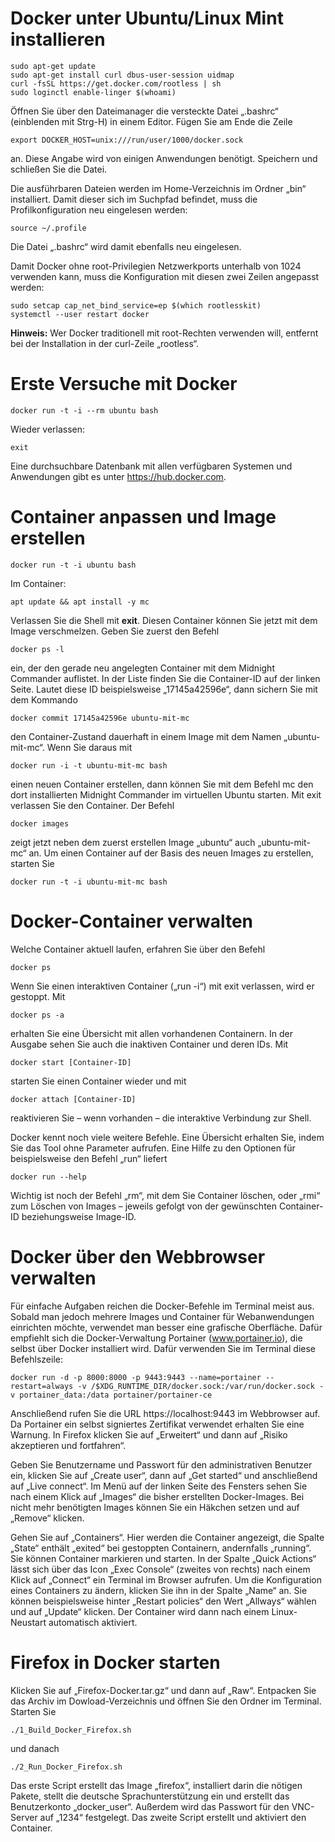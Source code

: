 # Docker unter Ubuntu/Linux Mint installieren

```
sudo apt-get update
sudo apt-get install curl dbus-user-session uidmap
curl -fsSL https://get.docker.com/rootless | sh
sudo loginctl enable-linger $(whoami)
```
Öffnen Sie über den Dateimanager die versteckte Datei „.bashrc“ (einblenden mit Strg-H) in einem Editor. Fügen Sie am Ende die Zeile
```
export DOCKER_HOST=unix:///run/user/1000/docker.sock
```
an. Diese Angabe wird von einigen Anwendungen benötigt. Speichern und schließen Sie die Datei.

Die ausführbaren Dateien werden im Home-Verzeichnis im Ordner „bin“ installiert. Damit dieser sich im Suchpfad befindet, muss die Profilkonfiguration neu eingelesen werden:
```
source ~/.profile
```
Die Datei „.bashrc“ wird damit ebenfalls neu eingelesen.

Damit Docker ohne root-Privilegien Netzwerkports unterhalb von 1024 verwenden kann, muss die Konfiguration mit diesen zwei Zeilen angepasst werden:
```
sudo setcap cap_net_bind_service=ep $(which rootlesskit)
systemctl --user restart docker
```
**Hinweis:** Wer Docker traditionell mit root-Rechten verwenden will, entfernt bei der Installation in der curl-Zeile „rootless“.

# Erste Versuche mit Docker
```
docker run -t -i --rm ubuntu bash
```
Wieder verlassen:
```
exit
```
Eine durchsuchbare Datenbank mit allen verfügbaren Systemen und Anwendungen gibt es unter https://hub.docker.com.

# Container anpassen und Image erstellen
```
docker run -t -i ubuntu bash
```
Im Container:
```
apt update && apt install -y mc
```
Verlassen Sie die Shell mit **exit**. Diesen Container können Sie jetzt mit dem Image verschmelzen. Geben Sie zuerst den Befehl
```
docker ps -l
```
ein, der den gerade neu angelegten Container mit dem Midnight Commander auflistet. In der Liste finden Sie die Container-ID auf der linken Seite. Lautet diese ID beispielsweise „17145a42596e“, dann sichern Sie mit dem Kommando
```
docker commit 17145a42596e ubuntu-mit-mc
```
den Container-Zustand dauerhaft in einem Image mit dem Namen „ubuntu-mit-mc“. Wenn Sie daraus mit
```
docker run -i -t ubuntu-mit-mc bash
```
einen neuen Container erstellen, dann können Sie mit dem Befehl mc den dort installierten Midnight Commander im virtuellen Ubuntu starten. Mit exit verlassen Sie den Container. Der Befehl
```
docker images
```
zeigt jetzt neben dem zuerst erstellen Image „ubuntu“ auch „ubuntu-mit-mc“ an. Um einen Container auf der Basis des neuen Images zu erstellen, starten Sie 
```
docker run -t -i ubuntu-mit-mc bash
```
# Docker-Container verwalten
Welche Container aktuell laufen, erfahren Sie über den Befehl
```
docker ps
```
Wenn Sie einen interaktiven Container („run -i“) mit exit verlassen, wird er gestoppt. Mit
```
docker ps -a
```
erhalten Sie eine Übersicht mit allen vorhandenen Containern. In der Ausgabe sehen Sie auch die inaktiven Container und deren IDs. Mit 
```
docker start [Container-ID]
```
starten Sie einen Container wieder und mit
```
docker attach [Container-ID]
```
reaktivieren Sie – wenn vorhanden – die interaktive Verbindung zur Shell.

Docker kennt noch viele weitere Befehle. Eine Übersicht erhalten Sie, indem Sie das Tool ohne Parameter aufrufen. Eine Hilfe zu den Optionen für beispielsweise den Befehl „run“ liefert
```
docker run --help
```
Wichtig ist noch der Befehl „rm“, mit dem Sie Container löschen, oder „rmi“ zum Löschen von Images – jeweils gefolgt von der gewünschten Container-ID beziehungsweise Image-ID.

# Docker über den Webbrowser verwalten
Für einfache Aufgaben reichen die Docker-Befehle im Terminal meist aus. Sobald man jedoch mehrere Images und Container für Webanwendungen einrichten möchte, verwendet man besser eine grafische Oberfläche. Dafür empfiehlt sich die Docker-Verwaltung Portainer (www.portainer.io), die selbst über Docker installiert wird. Dafür verwenden Sie im Terminal diese Befehlszeile:
```
docker run -d -p 8000:8000 -p 9443:9443 --name=portainer --restart=always -v /$XDG_RUNTIME_DIR/docker.sock:/var/run/docker.sock -v portainer_data:/data portainer/portainer-ce
```
Anschließend rufen Sie die URL https://localhost:9443 im Webbrowser auf. Da Portainer ein selbst signiertes Zertifikat verwendet erhalten Sie eine Warnung. In Firefox klicken Sie auf „Erweitert“ und dann auf „Risiko akzeptieren und fortfahren“.

Geben Sie Benutzername und Passwort für den administrativen Benutzer ein, klicken Sie auf „Create user“, dann auf „Get started“ und anschließend auf „Live connect“.
Im Menü auf der linken Seite des Fensters sehen Sie nach einem Klick auf „Images“ die bisher erstellten Docker-Images. Bei nicht mehr benötigten Images können Sie ein Häkchen setzen und auf „Remove“ klicken.

Gehen Sie auf „Containers“. Hier werden die Container angezeigt, die Spalte „State“ enthält „exited“ bei gestoppten Containern, andernfalls „running“. Sie können Container markieren und starten. In der Spalte „Quick Actions“ lässt sich über das Icon „Exec Console“ (zweites von rechts) nach einem Klick auf „Connect“ ein Terminal im Browser aufrufen.
Um die Konfiguration eines Containers zu ändern, klicken Sie ihn in der Spalte „Name“ an. Sie können beispielsweise hinter „Restart policies“ den Wert „Allways“ wählen und auf „Update“ klicken. Der Container wird dann nach einem Linux-Neustart automatisch aktiviert.
# Firefox in Docker starten
Klicken Sie auf „Firefox-Docker.tar.gz“ und dann auf „Raw“. Entpacken Sie das Archiv im Dowload-Verzeichnis und öffnen Sie den Ordner im Terminal. Starten Sie 
```
./1_Build_Docker_Firefox.sh
```
und danach
```
./2_Run_Docker_Firefox.sh
```
Das erste Script erstellt das Image „firefox“, installiert darin die nötigen Pakete, stellt die deutsche Sprachunterstützung ein und erstellt das Benutzerkonto „docker_user“. Außerdem wird das Passwort für den VNC-Server auf „1234“ festgelegt. Das zweite Script erstellt und aktiviert den Container.
